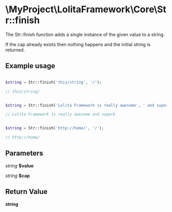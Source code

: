 \MyProject\LolitaFramework\Core\Str::finish
===

The Str::finish function adds a single instance of the given value to a string.

If the cap already exists then nothing happens and the initial string is returned.

Example usage
---
```php

$string = Str::finish('this/string', '/');

// this/string/

```

```php

$string = Str::finish('Lolita Framework is really awesome', ' and superb');

// Lolita Framework is really awesome and superb

```

```php

$string = Str::finish('http://home/', '/');

// http://home/

```

Parameters
---

_string_  __$value__

_string_  __$cap__

Return Value
---
__string__
